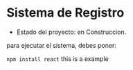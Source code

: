 <h1> Sistema de Registro  </h1>

- Estado del proyecto: en Construccion.

para ejecutar el sistema, debes poner: 

``` npm install react ``` this is a example
